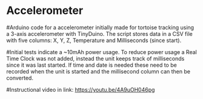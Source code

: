 # Accelerometer

#Arduino code for a accelerometer initially made for tortoise tracking using a 3-axis accelerometer with TinyDuino. The script stores data in a CSV file with five columns: X, Y, Z, Temperature and Milliseconds (since start). 

#Initial tests indicate a ~10mAh power usage. To reduce power usage a Real Time Clock was not added, instead the unit keeps track of milliseconds since it was last started. If time and date is needed these need to be recorded when the unit is started and the millisecond column can then be converted. 

#Instructional video in link: https://youtu.be/4A9uOH046pg
